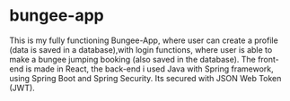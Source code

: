 # bungee-app
This is my fully functioning Bungee-App, where user can create a profile (data is saved in a database),with login functions, where user is able to make a bungee jumping booking (also saved in the database). The front-end is made in React, the back-end i used Java with Spring framework, using Spring Boot and Spring Security. Its secured with JSON Web Token (JWT).
